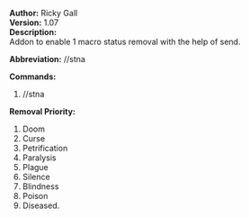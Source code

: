 **Author:** Ricky Gall  
**Version:** 1.07  
**Description:**  
Addon to enable 1 macro status removal with the help of send.

**Abbreviation:** //stna

**Commands:**
 1. //stna

**Removal Priority:**
 1. Doom
 2. Curse
 3. Petrification
 4. Paralysis
 5. Plague
 6. Silence
 7. Blindness
 8. Poison
 9. Diseased.
